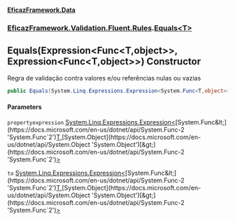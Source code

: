 #### [EficazFramework.Data](EficazFrameworkData.md 'EficazFramework Data')
### [EficazFramework.Validation.Fluent.Rules](EficazFrameworkData.md#EficazFramework.Validation.Fluent.Rules 'EficazFramework.Validation.Fluent.Rules').[Equals&lt;T&gt;](EficazFramework.Validation.Fluent.Rules/Equals_T_.md 'EficazFramework.Validation.Fluent.Rules.Equals<T>')

## Equals(Expression<Func<T,object>>, Expression<Func<T,object>>) Constructor

Regra de validação contra valores e/ou referências nulas ou vazias

```csharp
public Equals(System.Linq.Expressions.Expression<System.Func<T,object>> propertyexpression, System.Linq.Expressions.Expression<System.Func<T,object>> to);
```
#### Parameters

<a name='EficazFramework.Validation.Fluent.Rules.Equals_T_.Equals(System.Linq.Expressions.Expression_System.Func_T,object__,System.Linq.Expressions.Expression_System.Func_T,object__).propertyexpression'></a>

`propertyexpression` [System.Linq.Expressions.Expression&lt;](https://docs.microsoft.com/en-us/dotnet/api/System.Linq.Expressions.Expression-1 'System.Linq.Expressions.Expression`1')[System.Func&lt;](https://docs.microsoft.com/en-us/dotnet/api/System.Func-2 'System.Func`2')[T](EficazFramework.Validation.Fluent.Rules/Equals_T_.md#EficazFramework.Validation.Fluent.Rules.Equals_T_.T 'EficazFramework.Validation.Fluent.Rules.Equals<T>.T')[,](https://docs.microsoft.com/en-us/dotnet/api/System.Func-2 'System.Func`2')[System.Object](https://docs.microsoft.com/en-us/dotnet/api/System.Object 'System.Object')[&gt;](https://docs.microsoft.com/en-us/dotnet/api/System.Func-2 'System.Func`2')[&gt;](https://docs.microsoft.com/en-us/dotnet/api/System.Linq.Expressions.Expression-1 'System.Linq.Expressions.Expression`1')

<a name='EficazFramework.Validation.Fluent.Rules.Equals_T_.Equals(System.Linq.Expressions.Expression_System.Func_T,object__,System.Linq.Expressions.Expression_System.Func_T,object__).to'></a>

`to` [System.Linq.Expressions.Expression&lt;](https://docs.microsoft.com/en-us/dotnet/api/System.Linq.Expressions.Expression-1 'System.Linq.Expressions.Expression`1')[System.Func&lt;](https://docs.microsoft.com/en-us/dotnet/api/System.Func-2 'System.Func`2')[T](EficazFramework.Validation.Fluent.Rules/Equals_T_.md#EficazFramework.Validation.Fluent.Rules.Equals_T_.T 'EficazFramework.Validation.Fluent.Rules.Equals<T>.T')[,](https://docs.microsoft.com/en-us/dotnet/api/System.Func-2 'System.Func`2')[System.Object](https://docs.microsoft.com/en-us/dotnet/api/System.Object 'System.Object')[&gt;](https://docs.microsoft.com/en-us/dotnet/api/System.Func-2 'System.Func`2')[&gt;](https://docs.microsoft.com/en-us/dotnet/api/System.Linq.Expressions.Expression-1 'System.Linq.Expressions.Expression`1')